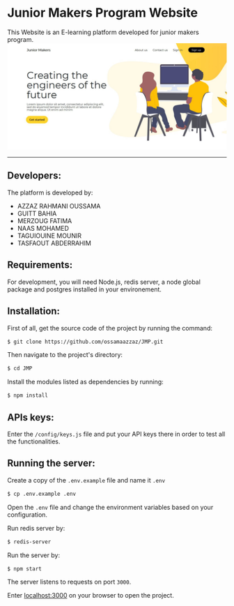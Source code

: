 # Junior Makers Program Website

This Website is an E-learning platform developed for junior makers program.
![JMP](screenshots/main-section-home.jpg)

---
## Developers:
The platform is developed by:
- AZZAZ RAHMANI OUSSAMA
- GUITT BAHIA
- MERZOUG FATIMA
- NAAS MOHAMED
- TAGUIOUINE MOUNIR
- TASFAOUT ABDERRAHIM

## Requirements:

For development, you will need Node.js, redis server, a node global package and postgres installed in your environement.

## Installation:
First of all, get the source code of the project by running the command:  
```bash
$ git clone https://github.com/ossamaazzaz/JMP.git
```

Then navigate to the project's directory:
```bash
$ cd JMP
```

Install the modules listed as dependencies by running: 
```bash
$ npm install
``` 

## APIs keys:
Enter the `/config/keys.js` file and put your API keys there in order to test all the functionalities.

## Running the server:
Create a copy of the `.env.example` file and name it `.env` 
```bash
$ cp .env.example .env
```

Open the `.env` file and change the environment variables based on your configuration.

Run redis server by:
```bash
$ redis-server
```

Run the server by:
```bash
$ npm start
```

    
The server listens to requests on port `3000`.

Enter [localhost:3000](http://localhost:3000/) on your browser to open the project.
